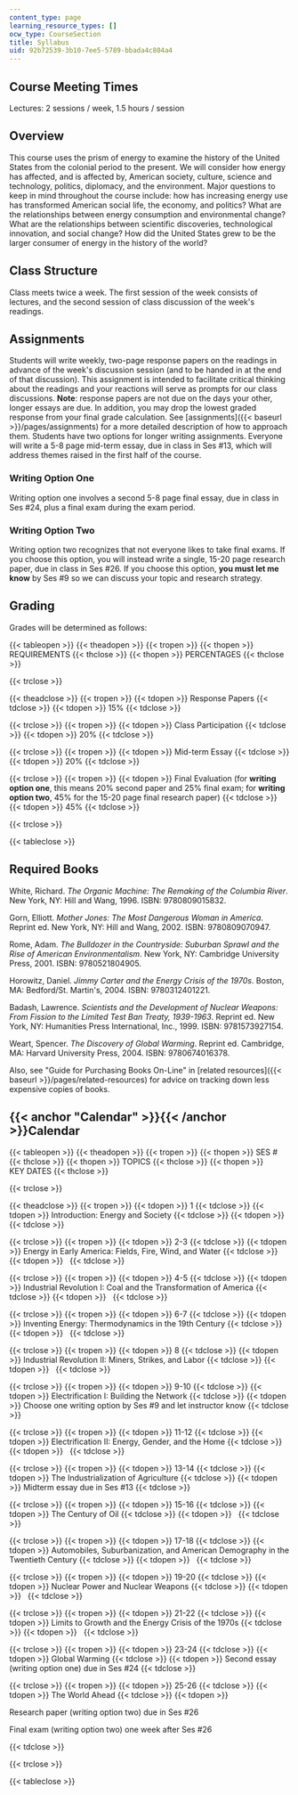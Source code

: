 ```yaml
---
content_type: page
learning_resource_types: []
ocw_type: CourseSection
title: Syllabus
uid: 92b72539-3b10-7ee5-5789-bbada4c804a4
---
```


Course Meeting Times
--------------------

Lectures: 2 sessions / week, 1.5 hours / session

Overview
--------

This course uses the prism of energy to examine the history of the United States from the colonial period to the present. We will consider how energy has affected, and is affected by, American society, culture, science and technology, politics, diplomacy, and the environment. Major questions to keep in mind throughout the course include: how has increasing energy use has transformed American social life, the economy, and politics? What are the relationships between energy consumption and environmental change? What are the relationships between scientific discoveries, technological innovation, and social change? How did the United States grew to be the larger consumer of energy in the history of the world?

Class Structure
---------------

Class meets twice a week. The first session of the week consists of lectures, and the second session of class discussion of the week's readings.

Assignments
-----------

Students will write weekly, two-page response papers on the readings in advance of the week's discussion session (and to be handed in at the end of that discussion). This assignment is intended to facilitate critical thinking about the readings and your reactions will serve as prompts for our class discussions. **Note**: response papers are not due on the days your other, longer essays are due. In addition, you may drop the lowest graded response from your final grade calculation. See [assignments]({{< baseurl >}}/pages/assignments) for a more detailed description of how to approach them. Students have two options for longer writing assignments. Everyone will write a 5-8 page mid-term essay, due in class in Ses #13, which will address themes raised in the first half of the course.

### Writing Option One

Writing option one involves a second 5-8 page final essay, due in class in Ses #24, plus a final exam during the exam period.

### Writing Option Two

Writing option two recognizes that not everyone likes to take final exams. If you choose this option, you will instead write a single, 15-20 page research paper, due in class in Ses #26. If you choose this option, **you must let me know** by Ses #9 so we can discuss your topic and research strategy.

Grading
-------

Grades will be determined as follows:

{{< tableopen >}}
{{< theadopen >}}
{{< tropen >}}
{{< thopen >}}
REQUIREMENTS
{{< thclose >}}
{{< thopen >}}
PERCENTAGES
{{< thclose >}}

{{< trclose >}}

{{< theadclose >}}
{{< tropen >}}
{{< tdopen >}}
Response Papers
{{< tdclose >}}
{{< tdopen >}}
15%
{{< tdclose >}}

{{< trclose >}}
{{< tropen >}}
{{< tdopen >}}
Class Participation
{{< tdclose >}}
{{< tdopen >}}
20%
{{< tdclose >}}

{{< trclose >}}
{{< tropen >}}
{{< tdopen >}}
Mid-term Essay
{{< tdclose >}}
{{< tdopen >}}
20%
{{< tdclose >}}

{{< trclose >}}
{{< tropen >}}
{{< tdopen >}}
Final Evaluation (for **writing option one**, this means 20% second paper and 25% final exam; for **writing option two**, 45% for the 15-20 page final research paper)
{{< tdclose >}}
{{< tdopen >}}
45%
{{< tdclose >}}

{{< trclose >}}

{{< tableclose >}}

Required Books
--------------

White, Richard. _The Organic Machine: The Remaking of the Columbia River_. New York, NY: Hill and Wang, 1996. ISBN: 9780809015832.

Gorn, Elliott. _Mother Jones: The Most Dangerous Woman in America_. Reprint ed. New York, NY: Hill and Wang, 2002. ISBN: 9780809070947.

Rome, Adam. _The Bulldozer in the Countryside: Suburban Sprawl and the Rise of American Environmentalism_. New York, NY: Cambridge University Press, 2001. ISBN: 9780521804905.

Horowitz, Daniel. _Jimmy Carter and the Energy Crisis of the 1970s_. Boston, MA: Bedford/St. Martin's, 2004. ISBN: 9780312401221.

Badash, Lawrence. _Scientists and the Development of Nuclear Weapons: From Fission to the Limited Test Ban Treaty, 1939-1963_. Reprint ed. New York, NY: Humanities Press International, Inc., 1999. ISBN: 9781573927154.

Weart, Spencer. _The Discovery of Global Warming_. Reprint ed. Cambridge, MA: Harvard University Press, 2004. ISBN: 9780674016378.

Also, see "Guide for Purchasing Books On-Line" in [related resources]({{< baseurl >}}/pages/related-resources) for advice on tracking down less expensive copies of books.

{{< anchor "Calendar" >}}{{< /anchor >}}Calendar
------------------------------------------------

{{< tableopen >}}
{{< theadopen >}}
{{< tropen >}}
{{< thopen >}}
SES #
{{< thclose >}}
{{< thopen >}}
TOPICS
{{< thclose >}}
{{< thopen >}}
KEY DATES
{{< thclose >}}

{{< trclose >}}

{{< theadclose >}}
{{< tropen >}}
{{< tdopen >}}
1
{{< tdclose >}}
{{< tdopen >}}
Introduction: Energy and Society
{{< tdclose >}}
{{< tdopen >}}
 
{{< tdclose >}}

{{< trclose >}}
{{< tropen >}}
{{< tdopen >}}
2-3
{{< tdclose >}}
{{< tdopen >}}
Energy in Early America: Fields, Fire, Wind, and Water
{{< tdclose >}}
{{< tdopen >}}
 
{{< tdclose >}}

{{< trclose >}}
{{< tropen >}}
{{< tdopen >}}
4-5
{{< tdclose >}}
{{< tdopen >}}
Industrial Revolution I: Coal and the Transformation of America
{{< tdclose >}}
{{< tdopen >}}
 
{{< tdclose >}}

{{< trclose >}}
{{< tropen >}}
{{< tdopen >}}
6-7
{{< tdclose >}}
{{< tdopen >}}
Inventing Energy: Thermodynamics in the 19th Century
{{< tdclose >}}
{{< tdopen >}}
 
{{< tdclose >}}

{{< trclose >}}
{{< tropen >}}
{{< tdopen >}}
8
{{< tdclose >}}
{{< tdopen >}}
Industrial Revolution II: Miners, Strikes, and Labor
{{< tdclose >}}
{{< tdopen >}}
 
{{< tdclose >}}

{{< trclose >}}
{{< tropen >}}
{{< tdopen >}}
9-10
{{< tdclose >}}
{{< tdopen >}}
Electrification I: Building the Network
{{< tdclose >}}
{{< tdopen >}}
Choose one writing option by Ses #9 and let instructor know
{{< tdclose >}}

{{< trclose >}}
{{< tropen >}}
{{< tdopen >}}
11-12
{{< tdclose >}}
{{< tdopen >}}
Electrification II: Energy, Gender, and the Home
{{< tdclose >}}
{{< tdopen >}}
 
{{< tdclose >}}

{{< trclose >}}
{{< tropen >}}
{{< tdopen >}}
13-14
{{< tdclose >}}
{{< tdopen >}}
The Industrialization of Agriculture
{{< tdclose >}}
{{< tdopen >}}
Midterm essay due in Ses #13
{{< tdclose >}}

{{< trclose >}}
{{< tropen >}}
{{< tdopen >}}
15-16
{{< tdclose >}}
{{< tdopen >}}
The Century of Oil
{{< tdclose >}}
{{< tdopen >}}
 
{{< tdclose >}}

{{< trclose >}}
{{< tropen >}}
{{< tdopen >}}
17-18
{{< tdclose >}}
{{< tdopen >}}
Automobiles, Suburbanization, and American Demography in the Twentieth Century
{{< tdclose >}}
{{< tdopen >}}
 
{{< tdclose >}}

{{< trclose >}}
{{< tropen >}}
{{< tdopen >}}
19-20
{{< tdclose >}}
{{< tdopen >}}
Nuclear Power and Nuclear Weapons
{{< tdclose >}}
{{< tdopen >}}
 
{{< tdclose >}}

{{< trclose >}}
{{< tropen >}}
{{< tdopen >}}
21-22
{{< tdclose >}}
{{< tdopen >}}
Limits to Growth and the Energy Crisis of the 1970s
{{< tdclose >}}
{{< tdopen >}}
 
{{< tdclose >}}

{{< trclose >}}
{{< tropen >}}
{{< tdopen >}}
23-24
{{< tdclose >}}
{{< tdopen >}}
Global Warming
{{< tdclose >}}
{{< tdopen >}}
Second essay (writing option one) due in Ses #24
{{< tdclose >}}

{{< trclose >}}
{{< tropen >}}
{{< tdopen >}}
25-26
{{< tdclose >}}
{{< tdopen >}}
The World Ahead
{{< tdclose >}}
{{< tdopen >}}


Research paper (writing option two) due in Ses #26

Final exam (writing option two) one week after Ses #26


{{< tdclose >}}

{{< trclose >}}

{{< tableclose >}}